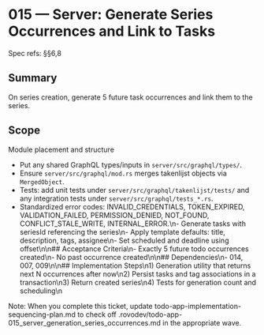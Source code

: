 # 015 — Server: Generate Series Occurrences and Link to Tasks

Spec refs: §§6,8

## Summary

On series creation, generate 5 future task occurrences and link them to the series.

## Scope

Module placement and structure


- Put any shared GraphQL types/inputs in `server/src/graphql/types/`.
- Ensure `server/src/graphql/mod.rs` merges takenlijst objects via `MergedObject`.
- Tests: add unit tests under `server/src/graphql/takenlijst/tests/` and any integration tests under `server/src/graphql/tests_*.rs`.
- Standardized error codes: INVALID_CREDENTIALS, TOKEN_EXPIRED, VALIDATION_FAILED, PERMISSION_DENIED, NOT_FOUND, CONFLICT_STALE_WRITE, INTERNAL_ERROR.\n- Generate tasks with seriesId referencing the series\n- Apply template defaults: title, description, tags, assignee\n- Set scheduled and deadline using offset\n\n## Acceptance Criteria\n- Exactly 5 future todo occurrences created\n- No past occurrence created\n\n## Dependencies\n- 014, 007, 009\n\n## Implementation Steps\n1) Generation utility that returns next N occurrences after now\n2) Persist tasks and tag associations in a transaction\n3) Return created series\n4) Tests for generation count and scheduling\n

Note: When you complete this ticket, update todo-app-implementation-sequencing-plan.md to check off .rovodev/todo-app-015_server_generation_series_occurrences.md in the appropriate wave.
